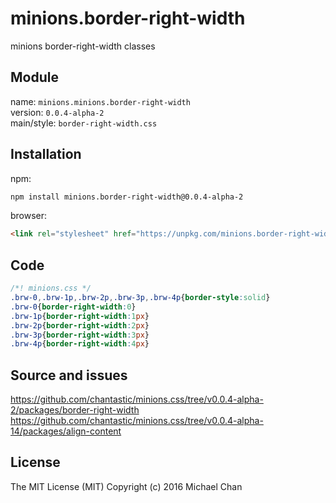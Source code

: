 # minions.border-right-width
minions border-right-width classes

## Module
name: `minions.minions.border-right-width`  
version: `0.0.4-alpha-2`  
main/style: `border-right-width.css`  

## Installation
npm:
```bash
npm install minions.border-right-width@0.0.4-alpha-2
```

browser:
```html
<link rel="stylesheet" href="https://unpkg.com/minions.border-right-width@0.0.4-alpha-2" />
```

## Code
```css
/*! minions.css */
.brw-0,.brw-1p,.brw-2p,.brw-3p,.brw-4p{border-style:solid}
.brw-0{border-right-width:0}
.brw-1p{border-right-width:1px}
.brw-2p{border-right-width:2px}
.brw-3p{border-right-width:3px}
.brw-4p{border-right-width:4px}

```

## Source and issues

https://github.com/chantastic/minions.css/tree/v0.0.4-alpha-2/packages/border-right-width
https://github.com/chantastic/minions.css/tree/v0.0.4-alpha-14/packages/align-content

## License

The MIT License (MIT)
Copyright (c) 2016 Michael Chan